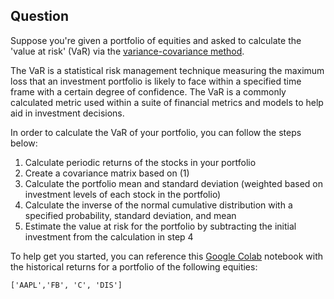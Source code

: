 ## Question
Suppose you're given a portfolio of equities and asked to calculate the 'value at risk' (VaR) via the [variance-covariance method](https://www.investopedia.com/ask/answers/041715/what-variancecovariance-matrix-or-parametric-method-value-risk-var.asp).

The VaR is a statistical risk management technique measuring the maximum loss that an investment portfolio is likely to face within a specified time frame with a certain degree of confidence. The VaR is a commonly calculated metric used within a suite of financial metrics and models to help aid in investment decisions.

In order to calculate the VaR of your portfolio, you can follow the steps below:
1. Calculate periodic returns of the stocks in your portfolio
2. Create a covariance matrix based on (1)
3. Calculate the portfolio mean and standard deviation (weighted based on investment levels of each stock in the portfolio)
4. Calculate the inverse of the normal cumulative distribution with a specified probability, standard deviation, and mean
5. Estimate the value at risk for the portfolio by subtracting the initial investment from the calculation in step 4

To help get you started, you can reference this [Google Colab](https://colab.research.google.com/drive/1dPrUZocrhG1dWyZP33jGaXiKg1oFSdpi) notebook with the historical returns for a portfolio of the following equities:

```
['AAPL','FB', 'C', 'DIS']
```

<!-- ## Solution
[Click here](https://colab.research.google.com/drive/1uVhaxrX7QJwPr9MM9SAD0PyDKBhYqWAw) to view this solution in an interactive Colab (Jupyter) notebook.

```
from scipy.stats import norm

#Generate Var-Cov matrix
cov_matrix = returns.cov()

#Calculate mean returns for each stock
avg_rets = returns.mean()

#Calculate mean returns for portfolio overall,
#using mean, using dot product formula to
#normalize against investment weights
port_mean = avg_rets.dot(weights)

#Calculate portfolio standard deviation
port_stdev = np.sqrt(weights.T.dot(cov_matrix).dot(weights))

#Calculate mean of given investment
mean_investment = (1+port_mean) * initial_investment

#Calculate standard deviation of given investmnet
stdev_investment = initial_investment * port_stdev

#Select our confidence interval (I'll choose 95% here)
conf_level1 = 0.05

#Using SciPy ppf method to generate values for the
#inverse cumulative distribution function to a normal distribution
#Plugging in the mean, standard deviation of our portfolio
#as calculated above
#https://docs.scipy.org/doc/scipy/reference/generated/scipy.stats.norm.html
cutoff1 = norm.ppf(conf_level1, mean_investment, stdev_investment)

#Finally, we can calculate the VaR at our confidence interval
var_1d1 = initial_investment - cutoff1
var_1d1

#output (will vary depending on when you run this since time window
#is pulling in current data)
22347.7792230231
```

Here we are saying with 95% confidence that the loss of our portfolio will not exceed ~$22.3k over a one day period. -->
